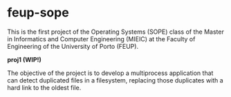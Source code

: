 # feup-sope

This is the first project of the Operating Systems (SOPE) class of the Master in Informatics and Computer Engineering  (MIEIC) at the Faculty of Engineering of the University of Porto (FEUP).

**proj1 (WIP!)**

The objective of the project is to develop a multiprocess application that can detect duplicated files in a filesystem, replacing those duplicates with a hard link to the oldest file.
